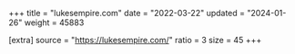 +++
title = "lukesempire.com"
date = "2022-03-22"
updated = "2024-01-26"
weight = 45883

[extra]
source = "https://lukesempire.com/"
ratio = 3
size = 45
+++
